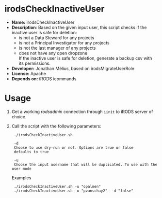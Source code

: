 # irodsCheckInactiveUser

* **Name:** irodsCheckInactiveUser
* **Description**: Based on the given input user, this script checks if the inactive user is safe for deletion:
    * is not a Data Steward for any projects
    * is not a Principal Investigator for any projects
    * is not the last manager of any projects
    * does not have any open dropzone  
    If the inactive user is safe for deletion, generate a backup csv with its permissions.
* **Developer:** Jonathan Mélius, based on irodsMigrateUserRole
* **License:** Apache
* **Depends on:** iRODS icommands

# Usage
1. Get a working _rodsadmin_ connection through `iinit` to iRODS server of choice.

2. Call the script with the following parameters:
   ```
    ./irodsCheckInactiveUser.sh
    
    -d 
    Choose to use dry-run or not. Options are true or false
    defaults to true
    
    -u 
    Choose the input username that will be duplicated. To use with the user mode
   ```
   
   Examples
   ```
    ./irodsCheckInactiveUser.sh -u "opalmen"
    ./irodsCheckInactiveUser.sh -u "pvanschay2"  -d "false"
   ```
